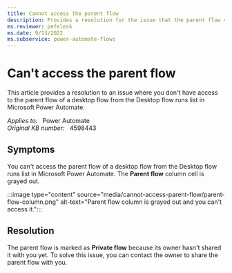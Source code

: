 ```yaml
---
title: Cannot access the parent flow
description: Provides a resolution for the issue that the parent flow can't be accessed in Power Automate.
ms.reviewer: pefelesk
ms.date: 9/13/2022
ms.subservice: power-automate-flows
---
```

# Can't access the parent flow

This article provides a resolution to an issue where you don't have access to the parent flow of a desktop flow from the Desktop flow runs list in Microsoft Power Automate.

_Applies to:_ &nbsp; Power Automate  
_Original KB number:_ &nbsp; 4598443

## Symptoms

You can't access the parent flow of a desktop flow from the Desktop flow runs list in Microsoft Power Automate. The **Parent flow** column cell is grayed out.

:::image type="content" source="media/cannot-access-parent-flow/parent-flow-column.png" alt-text="Parent flow column is grayed out and you can't access it.":::

## Resolution

The parent flow is marked as **Private flow** because its owner hasn't shared it with you yet. To solve this issue, you can contact the owner to share the parent flow with you.
